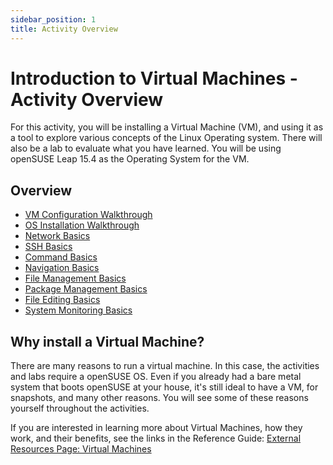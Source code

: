 ```yaml
---
sidebar_position: 1
title: Activity Overview
---
```


# Introduction to Virtual Machines - Activity Overview

For this activity, you will be installing a Virtual Machine (VM), and using it as a tool to explore various concepts of the Linux Operating system. There will also be a lab to evaluate what you have learned. You will be using openSUSE Leap 15.4 as the Operating System for the VM.

## Overview
- [VM Configuration Walkthrough](./vm-config)
- [OS Installation Walkthrough](./os-install)
- [Network Basics](./network)
- [SSH Basics](./ssh)
- [Command Basics](./commands.md)
- [Navigation Basics](./navigation.md)
- [File Management Basics](./file-mgm.md)
- [Package Management Basics](./pkg-mgm.md)
- [File Editing Basics](./editor.md)
- [System Monitoring Basics](./monitoring.md)

<!--
TODO
Add Links here above, to the corresponding sections

--->

## Why install a Virtual Machine?

There are many reasons to run a virtual machine. In this case, the activities and labs require a openSUSE OS. Even if you already had a bare metal system that boots openSUSE at your house, it's still ideal to have a VM, for snapshots, and many other reasons. You will see some of these reasons yourself throughout the activities. 

If you are interested in learning more about Virtual Machines, how they work, and their benefits, see the links in the Reference Guide: 
[External Resources Page: Virtual Machines](https://slsnow.github.io/snowball/docs/linux-topics/ext-refs#virtual-machines)
